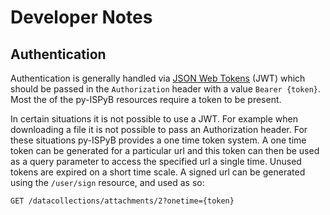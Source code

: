 # Developer Notes

## Authentication

Authentication is generally handled via [JSON Web Tokens](https://jwt.io/) (JWT) which should be passed in the `Authorization` header with a value `Bearer {token}`. Most the of the py-ISPyB resources require a token to be present.

In certain situations it is not possible to use a JWT. For example when downloading a file it is not possible to pass an Authorization header. For these situations py-ISPyB provides a one time token system. A one time token can be generated for a particular url and this token can then be used as a query parameter to access the specified url a single time. Unused tokens are expired on a short time scale. A signed url can be generated using the `/user/sign` resource, and used as so:

```
GET /datacollections/attachments/2?onetime={token}
```
